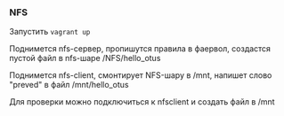 ### NFS

Запустить `vagrant up`

Поднимется nfs-сервер, пропишутся правила в фаервол, создастся пустой файл в nfs-шаре /NFS/hello_otus

Поднимется nfs-client, смонтирует NFS-шару в /mnt, напишет слово "preved" в файл /mnt/hello_otus

Для проверки можно подключиться к nfsclient и создать файл в /mnt